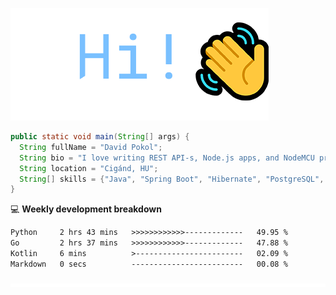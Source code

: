 ![Hi!](assets/images/hi.png)

```java
public static void main(String[] args) {
  String fullName = "David Pokol";
  String bio = "I love writing REST API-s, Node.js apps, and NodeMCU programs";
  String location = "Cigánd, HU";
  String[] skills = {"Java", "Spring Boot", "Hibernate", "PostgreSQL", "Git"};
}
```

💻 **Weekly development breakdown**
<!--START_SECTION:waka-->

```txt
Python     2 hrs 43 mins   >>>>>>>>>>>>-------------   49.95 %
Go         2 hrs 37 mins   >>>>>>>>>>>>-------------   47.88 %
Kotlin     6 mins          >------------------------   02.09 %
Markdown   0 secs          -------------------------   00.08 %
```

<!--END_SECTION:waka-->

![footer](assets/images/footer.png)
